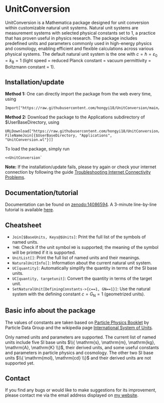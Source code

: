 # UnitConversion
UnitConversion is a Mathematica package designed for unit conversion within customizable natural unit systems. Natural unit systems are measurement systems with selected physical constants set to 1, a practice that has proven useful in physics research. The package includes predefined units and parameters commonly used in high-energy physics and cosmology, enabling efficient and flexible calculations across various physical systems. The default natural unit system is the one with $c=\hbar=\varepsilon_0=k_\mathrm{B}=1$ (light speed = reduced Planck constant = vacuum permittivity = Boltzmann constant = 1).

## Installation/update

**Method 1:** One can directly import the package from the web every time, using
```
Import["https://raw.githubusercontent.com/hongyi18/UnitConversion/main/UnitConversion.wl"]
```

**Method 2:** Download the package to the Applications subdirectory of $UserBaseDirectory, using
```
URLDownload["https://raw.githubusercontent.com/hongyi18/UnitConversion/main/UnitConversion.wl", FileNameJoin[{$UserBaseDirectory, "Applications", "UnitConversion.wl"}]]
```
To load the package, simply run
```
<<UnitConversion`
```

**Note:** If the installation/update fails, please try again or check your internet connection by following the guide [Troubleshooting Internet Connectivity Problems](https://reference.wolfram.com/language/tutorial/TroubleshootingInternetConnectivity.html).

## Documentation/tutorial
Documentation can be found on [zenodo:14086594](https://zenodo.org/records/14086594). A 3-minute line-by-line tutorial is available [here](https://github.com/hongyi18/UnitConversion/blob/main/Get%20started%20on%20UnitConversion.nb).

## Cheatsheet
- `Join[$BaseUnits, Keys@$Units]`: Print the full list of the symbols of named units.
- `?H0`: Check if the unit symbol `H0` is supported; the meaning of the symbol will be printed if it is supported.
- `UnitList[]`: Print the full list of named units and their meanings.
- `NaturalUnitInfo[]`: Information about the current natural unit system.
- `UC[quantity]`: Automatically simplify the quantity in terms of the SI base units.
- `UC[quantity, targetunit]`: Convert the quantity in terms of the target unit.
- `SetNaturalUnit[DefiningConstants->{c==1, GN==1}]`: Use the natural system with the defining constant $c=G_\mathrm{N}=1$ (geometrized units).

## Basic info about the package
The values of constants are taken based on [Particle Physics Booklet](https://pdg.lbl.gov/2024/download/db2024.pdf) by Particle Data Group and the wikipedia page [International System of Units](https://en.wikipedia.org/wiki/International_System_of_Units).

Only named units and parameters are supported. The current list of named units include five SI base units $\\{ \mathrm{s}, \mathrm{m}, \mathrm{kg}, \mathrm{A}, \mathrm{K} \\}$, their derived units, and some useful constants and parameters in particle physics and cosmology. The other two SI base units $\\{ \mathrm{mol}, \mathrm{cd} \\}$ and their derived units are not supported yet.

## Contact
If you find any bugs or would like to make suggestions for its improvement, please contact me via the email address displayed on [my website](https://hongyi18.github.io/).
